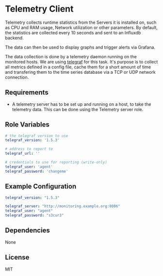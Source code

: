 Telemetry Client
================

Telemetry collects runtime statistics from the Servers it is installed on, such
as CPU and RAM usage, Network utilization or other parameters. By default, the
statistics are collected every 10 seconds and sent to an Influxdb backend.

The data can then be used to display graphs and trigger alerts via Grafana.


The data collection is done by a telemetry daemon running on the monitored
hosts. We are using [telegraf](https://github.com/influxdata/telegraf) for this
task. It's purpose is to collect all metrics defined in a config file, cache
them for a short amount of time and transfering them to the time series database
via a TCP or UDP network connection.

Requirements
------------

* A telemetry server has to be set up and running on a host, to take the
  telemetry data. This can be done using the Telemetry server role.

Role Variables
--------------

```yml
# the telegraf version to use
telegraf_version: '1.5.3'

# address to report to
telegraf_url: ''

# credentials to use for reporting (write-only)
telegraf_user: 'agent'
telegraf_password: 'changeme'
```

Example Configuration
---------------------

```yml
telegraf_version: "1.5.3"

telegraf_server: "http://monitoring.example.org:8086"
telegraf_user: "agent"
telegraf_password: "s3cur3"
```

Dependencies
------------

None


License
-------

MIT
